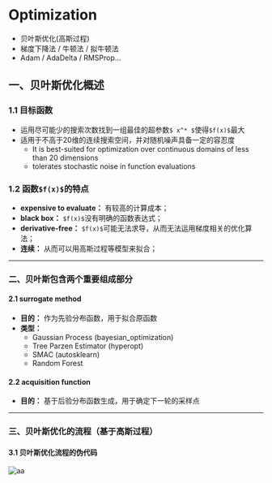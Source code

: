 # Optimization

- 贝叶斯优化(高斯过程)
- 梯度下降法 / 牛顿法 / 拟牛顿法
- Adam / AdaDelta / RMSProp...


## 一、贝叶斯优化概述

### 1.1 目标函数
- 运用尽可能少的搜索次数找到一组最佳的超参数`$ x^* $`使得`$f(x)$`最大
- 适用于不高于20维的连续搜索空间，并对随机噪声具备一定的容忍度
  - It is best-suited for optimization over continuous domains of less than 20
dimensions
  - tolerates stochastic noise in function evaluations


### 1.2 函数`$f(x)$`的特点 
  - **expensive to evaluate：** 有较高的计算成本；
  - **black box：** `$f(x)$`没有明确的函数表达式；
  - **derivative-free：** `$f(x)$`可能无法求导，从而无法运用梯度相关的优化算法；
  - **连续：** 从而可以用高斯过程等模型来拟合；
  
---

### 二、贝叶斯包含两个重要组成部分

#### 2.1 surrogate method 
- **目的：** 作为先验分布函数，用于拟合原函数
- **类型：**
  - Gaussian Process (bayesian_optimization)
  - Tree Parzen Estimator (hyperopt)
  - SMAC (autosklearn)
  - Random Forest

#### 2.2 acquisition function
- **目的：** 基于后验分布函数生成，用于确定下一轮的采样点 


---

### 三、贝叶斯优化的流程（基于高斯过程）

#### 3.1 贝叶斯优化流程的伪代码

![aa](https://github.com/Albertsr/Optimization/blob/master/beys.png)
